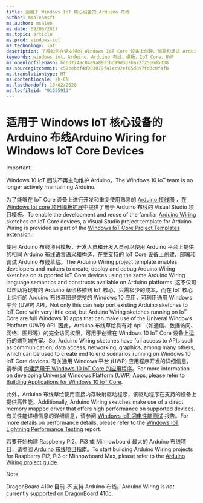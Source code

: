 ```yaml
---
title: 适用于 Windows IoT 核心设备的 Arduino 布线
author: msalehmsft
ms.author: msaleh
ms.date: 09/06/2017
ms.topic: article
ms.prod: windows-iot
ms.technology: iot
description: 了解如何在受支持的 Windows IoT Core 设备上创建、部署和调试 Arduino 接线草图。
keywords: windows iot，Arduino，Arduino 布线，模板，IoT Core，UWP
ms.openlocfilehash: bc6d774ac8489a8931bd99d5d2b672f2566d5338
ms.sourcegitcommit: c57cebdf4d083079f41ec92ef65d897fd3c0faf8
ms.translationtype: MT
ms.contentlocale: zh-CN
ms.lasthandoff: 10/02/2020
ms.locfileid: "91655913"
---
```

# <a name="arduino-wiring-for-windows-iot-core-devices"></a><span data-ttu-id="72d97-104">适用于 Windows IoT 核心设备的 Arduino 布线</span><span class="sxs-lookup"><span data-stu-id="72d97-104">Arduino Wiring for Windows IoT Core Devices</span></span>

> [!IMPORTANT]
> <span data-ttu-id="72d97-105">Windows 10 IoT 团队不再主动维护 Arduino。</span><span class="sxs-lookup"><span data-stu-id="72d97-105">The Windows 10 IoT team is no longer actively maintaining Arduino.</span></span>

<span data-ttu-id="72d97-106">为了能够在 IoT Core 设备上进行开发和重复使用熟悉的 [Arduino 接线图](https://www.arduino.cc/en/Reference/HomePage) ，在 [Windows Iot core 项目模板扩展](https://go.microsoft.com/fwlink/?linkid=847472)中提供了用于 Arduino 布线的 Visual Studio 项目模板。</span><span class="sxs-lookup"><span data-stu-id="72d97-106">To enable the development and reuse of the familiar [Arduino Wiring](https://www.arduino.cc/en/Reference/HomePage) sketches on IoT Core devices, a Visual Studio project template for Arduino Wiring is provided as part of the [Windows IoT Core Project Templates extension](https://go.microsoft.com/fwlink/?linkid=847472).</span></span>

<span data-ttu-id="72d97-107">使用 Arduino 布线项目模板，开发人员和开发人员可以使用 Arduino 平台上提供的相同 Arduino 布线语言语义和构造，在受支持的 IoT Core 设备上创建、部署和调试 Arduino 布线草绘。</span><span class="sxs-lookup"><span data-stu-id="72d97-107">The Arduino Wiring project template enables developers and makers to create, deploy and debug Arduino Wiring sketches on supported IoT Core devices using the same Arduino Wiring language semantics and constructs available on Arduino platforms.</span></span> <span data-ttu-id="72d97-108">这不仅可以帮助将现有的 Arduino 草绘移植到 IoT 核心，只需极少的成本，而在 IoT 核心上运行的 Arduino 布线草图是完整的 Windows 10 应用，可利用通用 Windows 平台 (UWP) API。</span><span class="sxs-lookup"><span data-stu-id="72d97-108">Not only this can help port existing Arduino sketches to IoT Core with very little cost, but Arduino Wiring sketches running on IoT Core are full Windows 10 apps that can make use of the Univeral Windows Platform (UWP) API.</span></span> <span data-ttu-id="72d97-109">因此，Arduino 布线草绘具有对 Api （如通信、数据访问、网络、图形等）的完全访问权限，可用于创建在 Windows 10 IoT Core 设备上运行的端到端方案。</span><span class="sxs-lookup"><span data-stu-id="72d97-109">So, Arduino Wiring sketches have full access to APIs such as communication, data access, networking, graphics, among many others, which can be used to create end to end scenarios running on Windows 10 IoT Core devices.</span></span> <span data-ttu-id="72d97-110">有关通用 Windows 平台 (UWP) 应用程序开发的详细信息，请参阅 [构建适用于 Windows 10 IoT Core 的应用程序](../develop-your-app/BuildingAppsForIoTCore.md)。</span><span class="sxs-lookup"><span data-stu-id="72d97-110">For more information on developing Universal Windows Platform (UWP) Apps, please refer to [Building Applications for Windows 10 IoT Core](../develop-your-app/BuildingAppsForIoTCore.md).</span></span>

<span data-ttu-id="72d97-111">此外，Arduino 布线草绘使用直接内存映射驱动程序，该驱动程序在支持的设备上提供高性能。</span><span class="sxs-lookup"><span data-stu-id="72d97-111">Additionally, Arduino Wiring sketches make use of a direct memory mapped driver that offers high performance on supported devices.</span></span> <span data-ttu-id="72d97-112">有关性能详细信息的详细信息，请参阅 [Windows IoT 闪电性能测试](../develop-your-app/LightningPerformance.md) 报告。</span><span class="sxs-lookup"><span data-stu-id="72d97-112">For more details on performance details, please refer to the [Windows IoT Lightning Performance Testing](../develop-your-app/LightningPerformance.md) report.</span></span>

<span data-ttu-id="72d97-113">若要开始构建 Raspberry Pi2、Pi3 或 Minnowboard 最大的 Arduino 布线项目，请参阅 [Arduino 布线项目指南](ArduinoWiringProjectGuide.md)。</span><span class="sxs-lookup"><span data-stu-id="72d97-113">To start building Arduino Wiring projects for Raspberry Pi2, Pi3 or Minnowboard Max, please refer to the [Arduino Wiring project guide](ArduinoWiringProjectGuide.md).</span></span>

> [!NOTE]
> <span data-ttu-id="72d97-114">DragonBoard 410c 目前 *不* 支持 Arduino 布线。</span><span class="sxs-lookup"><span data-stu-id="72d97-114">Arduino Wiring is *not* currently supported on DragonBoard 410c.</span></span>
